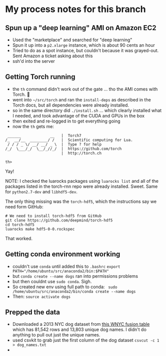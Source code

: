 # My process notes for this branch

## Spun up a "deep learning" AMI on Amazon EC2

- Used the "marketplace" and searched for "deep learning"
- Spun it up into a `p2.xlarge` instance, which is about 90 cents an hour
- Tried to do as a spot instance, but couldn't because it was grayed-out. Sent Amazon a ticket asking about this
- ssh'd into the server


## Getting Torch running

- the `th` command didn't work out of the gate ... tho the AMI comes with Torch. 🤔
- went into `~/src/torch` and ran the `install-deps` as described in the Torch docs, but all dependencies were already installed.
- so in the same directory did `./install.sh` ... which clearly installed what I needed, and took advantage of the CUDA and GPUs in the box
- then exited and re-logged in to get everything going
- now the `th` gets me:

```
 ______             __   |  Torch7 
/_  __/__  ________/ /   |  Scientific computing for Lua. 
 / / / _ \/ __/ __/ _ \  |  Type ? for help 
/_/  \___/_/  \__/_//_/  |  https://github.com/torch 
                         |  http://torch.ch 
  
th>
```

Yay!

NOTE: I checked the luarocks packages using `luarocks list` and all of the packages listed in the torch-rnn repo were already installed. Sweet. Same for `python2.7-dev` and `libhdf5-dev`.

The only thing missing was the `torch-hdf5`, which the instructions say we need form GitHub:

```
# We need to install torch-hdf5 from GitHub
git clone https://github.com/deepmind/torch-hdf5
cd torch-hdf5
luarocks make hdf5-0-0.rockspec
```

That worked.

    

## Getting conda environment working

- couldn't use `conda` until added this to `.bashrc`
    `export PATH="/home/ubuntu/src/anaconda2/bin:$PATH"`
- but `conda create --name dogs` ran into permissions problems
- but then couldnt use `sudo conda`. Sigh. 
- So created new env using full path to conda:
    ` sudo /home/ubuntu/src/anaconda2/bin/conda create --name dogs`
- Then: `source activate dogs`


## Prepped the data

- Downloaded a 2013 NYC dog dataset from [this WNYC fusion table](https://fusiontables.google.com/data?docid=1pKcxc8kzJbBVzLu_kgzoAMzqYhZyUhtScXjB0BQ#rows:id=1) which has 81,542 rows and 13,803 unique dog names. I didn't do anything to pull out just the unique names.
- used csvkit to grab just the first column of the dog dataset
    `csvcut -c 1 > dog_names.txt`
- 